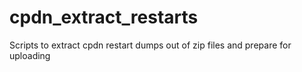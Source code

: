 # cpdn_extract_restarts
Scripts to extract cpdn restart dumps out of zip files and prepare for uploading
